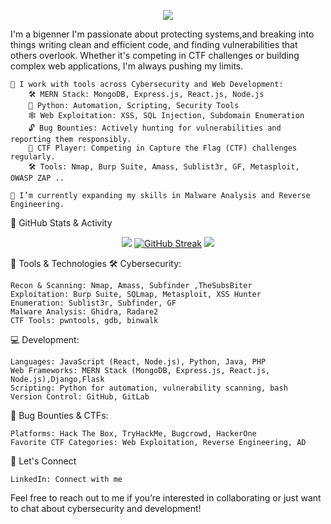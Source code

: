 <p align="center"> <img src="https://readme-typing-svg.herokuapp.com?font=Righteous&size=35&center=true&vCenter=true&width=1000&height=70&duration=4000&lines=Hello+Friend!+I'm+a+Pythonic+Bite" /> </p> 

I'm a bigenner I'm passionate about protecting systems,and breaking into things writing clean and efficient code, and finding vulnerabilities that others overlook. Whether it's competing in CTF challenges or building complex web applications, I'm always pushing my limits.

    🔭 I work with tools across Cybersecurity and Web Development:
        🛠️ MERN Stack: MongoDB, Express.js, React.js, Node.js
        🐍 Python: Automation, Scripting, Security Tools
        🕸️ Web Exploitation: XSS, SQL Injection, Subdomain Enumeration
        🔓 Bug Bounties: Actively hunting for vulnerabilities and reporting them responsibly.
        🎯 CTF Player: Competing in Capture the Flag (CTF) challenges regularly.
        🛠️ Tools: Nmap, Burp Suite, Amass, Sublist3r, GF, Metasploit, OWASP ZAP ..

    🌱 I’m currently expanding my skills in Malware Analysis and Reverse Engineering.


🚀 GitHub Stats & Activity
<div align="center">

![](http://github-profile-summary-cards.vercel.app/api/cards/stats?username=PythonicBite&theme=ayu_mirage)
[![GitHub Streak](https://streak-stats.demolab.com?user=PythonicBite&theme=black-ice)](https://git.io/streak-stats)
![](http://github-profile-summary-cards.vercel.app/api/cards/profile-details?username=PythonicBite&theme=ayu_mirage) 
</div>
💼 Tools & Technologies
🛠 Cybersecurity:

    Recon & Scanning: Nmap, Amass, Subfinder ,TheSubsBiter
    Exploitation: Burp Suite, SQLmap, Metasploit, XSS Hunter
    Enumeration: Sublist3r, Subfinder, GF
    Malware Analysis: Ghidra, Radare2
    CTF Tools: pwntools, gdb, binwalk

💻 Development:

    Languages: JavaScript (React, Node.js), Python, Java, PHP
    Web Frameworks: MERN Stack (MongoDB, Express.js, React.js, Node.js),Django,Flask
    Scripting: Python for automation, vulnerability scanning, bash
    Version Control: GitHub, GitLab

🎯 Bug Bounties & CTFs:

    Platforms: Hack The Box, TryHackMe, Bugcrowd, HackerOne
    Favorite CTF Categories: Web Exploitation, Reverse Engineering, AD

🤝 Let's Connect

    LinkedIn: Connect with me

Feel free to reach out to me if you’re interested in collaborating or just want to chat about cybersecurity and development!

